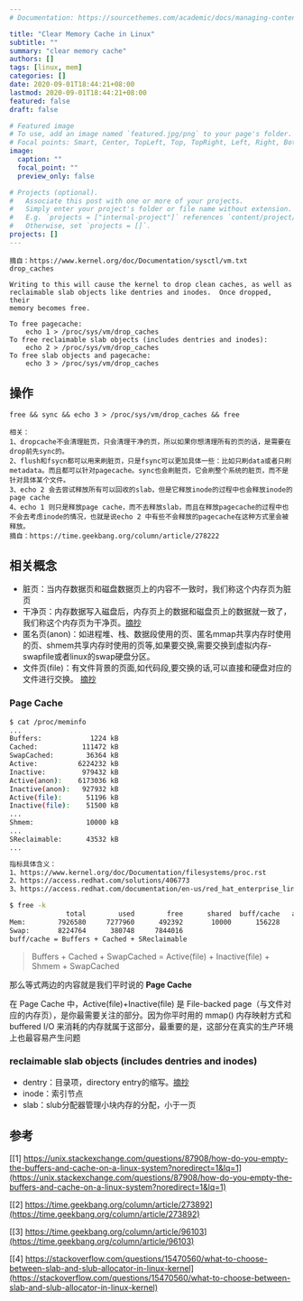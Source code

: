 ```yaml
---
# Documentation: https://sourcethemes.com/academic/docs/managing-content/

title: "Clear Memory Cache in Linux"
subtitle: ""
summary: "clear memory cache"
authors: []
tags: [linux, mem]
categories: []
date: 2020-09-01T18:44:21+08:00
lastmod: 2020-09-01T18:44:21+08:00
featured: false
draft: false

# Featured image
# To use, add an image named `featured.jpg/png` to your page's folder.
# Focal points: Smart, Center, TopLeft, Top, TopRight, Left, Right, BottomLeft, Bottom, BottomRight.
image:
  caption: ""
  focal_point: ""
  preview_only: false

# Projects (optional).
#   Associate this post with one or more of your projects.
#   Simply enter your project's folder or file name without extension.
#   E.g. `projects = ["internal-project"]` references `content/project/deep-learning/index.md`.
#   Otherwise, set `projects = []`.
projects: []
---
```


```
摘自：https://www.kernel.org/doc/Documentation/sysctl/vm.txt
drop_caches

Writing to this will cause the kernel to drop clean caches, as well as
reclaimable slab objects like dentries and inodes.  Once dropped, their
memory becomes free.

To free pagecache:
	echo 1 > /proc/sys/vm/drop_caches
To free reclaimable slab objects (includes dentries and inodes):
	echo 2 > /proc/sys/vm/drop_caches
To free slab objects and pagecache:
	echo 3 > /proc/sys/vm/drop_caches
```

## 操作

```
free && sync && echo 3 > /proc/sys/vm/drop_caches && free

相关：
1、dropcache不会清理脏页，只会清理干净的页，所以如果你想清理所有的页的话，是需要在drop前先sync的。
2、flush和fsycn都可以用来刷脏页，只是fsync可以更加具体一些：比如只刷data或者只刷metadata。而且都可以针对pagecache。sync也会刷脏页，它会刷整个系统的脏页，而不是针对具体某个文件。
3、echo 2 会去尝试释放所有可以回收的slab，但是它释放inode的过程中也会释放inode的page cache
4、echo 1 则只是释放page cache，而不去释放slab，而且在释放pagecache的过程中也不会去考虑inode的情况，也就是说echo 2 中有些不会释放的pagecache在这种方式里会被释放。
摘自：https://time.geekbang.org/column/article/278222

```

## 相关概念

* 脏页：当内存数据页和磁盘数据页上的内容不一致时，我们称这个内存页为脏页
* 干净页：内存数据写入磁盘后，内存页上的数据和磁盘页上的数据就一致了，我们称这个内存页为干净页。[摘抄](https://www.jianshu.com/p/6ffb01aa7717)
* 匿名页(anon)：如进程堆、栈、数据段使用的页、匿名mmap共享内存时使用的页、shmem共享内存时使用的页等,如果要交换,需要交换到虚拟内存-swapfile或者linux的swap硬盘分区。
* 文件页(file)：有文件背景的页面,如代码段,要交换的话,可以直接和硬盘对应的文件进行交换。 [摘抄](https://www.jianshu.com/p/7ab51b8a6368)

### Page Cache

```sh
$ cat /proc/meminfo
...
Buffers:            1224 kB
Cached:           111472 kB
SwapCached:        36364 kB
Active:          6224232 kB
Inactive:         979432 kB
Active(anon):    6173036 kB
Inactive(anon):   927932 kB
Active(file):      51196 kB
Inactive(file):    51500 kB
...
Shmem:             10000 kB
...
SReclaimable:      43532 kB
...

指标具体含义：
1、https://www.kernel.org/doc/Documentation/filesystems/proc.rst
2、https://access.redhat.com/solutions/406773
3、https://access.redhat.com/documentation/en-us/red_hat_enterprise_linux/6/html/deployment_guide/s2-proc-meminfo

$ free -k
              total        used        free      shared  buff/cache   available
Mem:        7926580     7277960      492392       10000      156228      430680
Swap:       8224764      380748     7844016
buff/cache = Buffers + Cached + SReclaimable
```

> Buffers + Cached + SwapCached = Active(file) + Inactive(file) + Shmem + SwapCached

那么等式两边的内容就是我们平时说的 **Page Cache**

在 Page Cache 中，Active(file)+Inactive(file) 是 File-backed page（与文件对应的内存页），是你最需要关注的部分。因为你平时用的 mmap() 内存映射方式和 buffered I/O 来消耗的内存就属于这部分，最重要的是，这部分在真实的生产环境上也最容易产生问题

### reclaimable slab objects (includes dentries and inodes)

* dentry：目录项，directory entry的缩写。[摘抄](https://bean-li.github.io/vfs-inode-dentry/)
* inode：索引节点
* slab：slub分配器管理小块内存的分配，小于一页

## 参考

[[1] https://unix.stackexchange.com/questions/87908/how-do-you-empty-the-buffers-and-cache-on-a-linux-system?noredirect=1&lq=1](https://unix.stackexchange.com/questions/87908/how-do-you-empty-the-buffers-and-cache-on-a-linux-system?noredirect=1&lq=1)

[[2] https://time.geekbang.org/column/article/273892](https://time.geekbang.org/column/article/273892)

[[3] https://time.geekbang.org/column/article/96103](https://time.geekbang.org/column/article/96103)

[[4] https://stackoverflow.com/questions/15470560/what-to-choose-between-slab-and-slub-allocator-in-linux-kernel](https://stackoverflow.com/questions/15470560/what-to-choose-between-slab-and-slub-allocator-in-linux-kernel)

